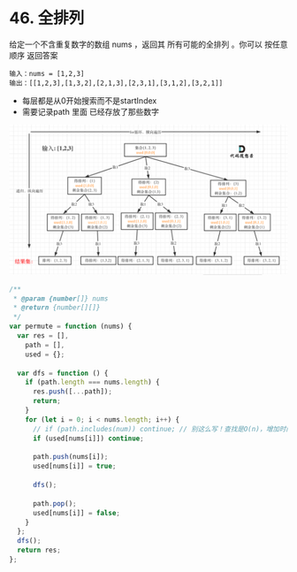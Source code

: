 # 46. 全排列

给定一个不含重复数字的数组 nums ，返回其 所有可能的全排列 。你可以 按任意顺序 返回答案

```
输入：nums = [1,2,3]
输出：[[1,2,3],[1,3,2],[2,1,3],[2,3,1],[3,1,2],[3,2,1]]
```
- 每层都是从0开始搜索而不是startIndex
- 需要记录path 里面 已经存放了那些数字

![](../../../../../Images/算法/全排列.png)
```js
/**
 * @param {number[]} nums
 * @return {number[][]}
 */
var permute = function (nums) {
  var res = [],
    path = [],
    used = {};

  var dfs = function () {
    if (path.length === nums.length) {
      res.push([...path]);
      return;
    }
    for (let i = 0; i < nums.length; i++) {
      // if (path.includes(num)) continue; // 别这么写！查找是O(n)，增加时间复杂度
      if (used[nums[i]]) continue;

      path.push(nums[i]);
      used[nums[i]] = true;

      dfs();

      path.pop();
      used[nums[i]] = false;
    }
  };
  dfs();
  return res;
};
```
